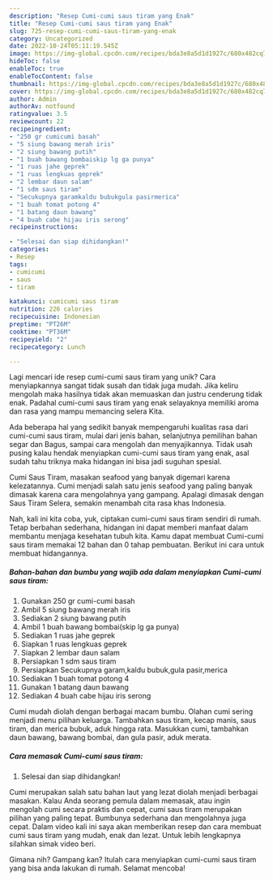 ```yaml
---
description: "Resep Cumi-cumi saus tiram yang Enak"
title: "Resep Cumi-cumi saus tiram yang Enak"
slug: 725-resep-cumi-cumi-saus-tiram-yang-enak
category: Uncategorized
date: 2022-10-24T05:11:19.545Z
image: https://img-global.cpcdn.com/recipes/bda3e8a5d1d1927c/680x482cq70/cumi-cumi-saus-tiram-foto-resep-utama.jpg
hideToc: false
enableToc: true
enableTocContent: false
thumbnail: https://img-global.cpcdn.com/recipes/bda3e8a5d1d1927c/680x482cq70/cumi-cumi-saus-tiram-foto-resep-utama.jpg
cover: https://img-global.cpcdn.com/recipes/bda3e8a5d1d1927c/680x482cq70/cumi-cumi-saus-tiram-foto-resep-utama.jpg
author: Admin
authorAv: notfound
ratingvalue: 3.5
reviewcount: 22
recipeingredient:
- "250 gr cumicumi basah"
- "5 siung bawang merah iris"
- "2 siung bawang putih"
- "1 buah bawang bombaiskip lg ga punya"
- "1 ruas jahe geprek"
- "1 ruas lengkuas geprek"
- "2 lembar daun salam"
- "1 sdm saus tiram"
- "Secukupnya garamkaldu bubukgula pasirmerica"
- "1 buah tomat potong 4"
- "1 batang daun bawang"
- "4 buah cabe hijau iris serong"
recipeinstructions:

- "Selesai dan siap dihidangkan!"
categories:
- Resep
tags:
- cumicumi
- saus
- tiram

katakunci: cumicumi saus tiram 
nutrition: 226 calories
recipecuisine: Indonesian
preptime: "PT26M"
cooktime: "PT36M"
recipeyield: "2"
recipecategory: Lunch

---
```





Lagi mencari ide resep cumi-cumi saus tiram yang unik? Cara menyiapkannya sangat tidak susah dan tidak juga mudah. Jika keliru mengolah maka hasilnya tidak akan memuaskan dan justru cenderung tidak enak. Padahal cumi-cumi saus tiram yang enak selayaknya memiliki aroma dan rasa yang mampu memancing selera Kita.





Ada beberapa hal yang sedikit banyak mempengaruhi kualitas rasa dari cumi-cumi saus tiram, mulai dari jenis bahan, selanjutnya pemilihan bahan segar dan Bagus, sampai cara mengolah dan menyajikannya. Tidak usah pusing kalau hendak menyiapkan cumi-cumi saus tiram yang enak,      asal sudah tahu triknya maka hidangan ini bisa jadi suguhan spesial.














Cumi Saus Tiram, masakan seafood yang banyak digemari karena kelezatannya. Cumi menjadi salah satu jenis seafood yang paling banyak dimasak karena cara mengolahnya yang gampang. Apalagi dimasak dengan Saus Tiram Selera, semakin menambah cita rasa khas Indonesia.






Nah, kali ini kita coba, yuk, ciptakan cumi-cumi saus tiram sendiri di rumah. Tetap berbahan sederhana, hidangan ini dapat memberi manfaat dalam membantu menjaga kesehatan tubuh kita. Kamu dapat membuat Cumi-cumi saus tiram memakai 12 bahan dan 0 tahap pembuatan. Berikut ini cara untuk membuat hidangannya.

<!--inarticleads1-->

##### Bahan-bahan dan bumbu yang wajib ada dalam menyiapkan Cumi-cumi saus tiram:

1. Gunakan 250 gr cumi-cumi basah
1. Ambil 5 siung bawang merah iris
1. Sediakan 2 siung bawang putih
1. Ambil 1 buah bawang bombai(skip lg ga punya)
1. Sediakan 1 ruas jahe geprek
1. Siapkan 1 ruas lengkuas geprek
1. Siapkan 2 lembar daun salam
1. Persiapkan 1 sdm saus tiram
1. Persiapkan Secukupnya garam,kaldu bubuk,gula pasir,merica
1. Sediakan 1 buah tomat potong 4
1. Gunakan 1 batang daun bawang
1. Sediakan 4 buah cabe hijau iris serong


Cumi mudah diolah dengan berbagai macam bumbu. Olahan cumi sering menjadi menu pilihan keluarga. Tambahkan saus tiram, kecap manis, saus tiram, dan merica bubuk, aduk hingga rata. Masukkan cumi, tambahkan daun bawang, bawang bombai, dan gula pasir, aduk merata. 

<!--inarticleads2-->

##### Cara memasak Cumi-cumi saus tiram:


1. Selesai dan siap dihidangkan!

Cumi merupakan salah satu bahan laut yang lezat diolah menjadi berbagai masakan. Kalau Anda seorang pemula dalam memasak, atau ingin mengolah cumi secara praktis dan cepat, cumi saus tiram merupakan pilihan yang paling tepat. Bumbunya sederhana dan mengolahnya juga cepat. Dalam video kali ini saya akan memberikan resep dan cara membuat cumi saus tiram yang mudah, enak dan lezat. Untuk lebih lengkapnya silahkan simak video beri. 

Gimana nih? Gampang kan? Itulah cara menyiapkan cumi-cumi saus tiram yang bisa anda lakukan di rumah. Selamat mencoba!
